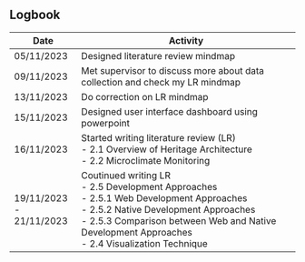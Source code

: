 ## Logbook

|     Date   |  Activity |
| ---------- |  -------- | 
| 05/11/2023 | Designed literature review mindmap |
| 09/11/2023 | Met supervisor to discuss more about data collection and check my LR mindmap |
| 13/11/2023 | Do correction on LR mindmap |
| 15/11/2023 | Designed user interface dashboard using powerpoint |
| 16/11/2023 | Started writing literature review (LR)<br> - 2.1 Overview of Heritage Architecture <br> - 2.2 Microclimate Monitoring |
| 19/11/2023 -<br> 21/11/2023| Coutinued writing LR<br> - 2.5 Development Approaches <br>- 2.5.1 Web Development Approaches <br> - 2.5.2 Native Development Approaches <br> - 2.5.3 Comparison between Web and Native Development Approaches <br> - 2.4 Visualization Technique|
